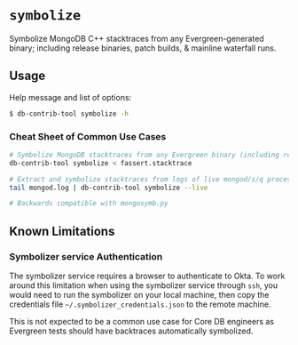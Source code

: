 # `symbolize`

Symbolize MongoDB C++ stacktraces from any Evergreen-generated binary;
including release binaries, patch builds, & mainline waterfall runs.

## Usage
 Help message and list of options:
 ```bash
 $ db-contrib-tool symbolize -h
 ```

### Cheat Sheet of Common Use Cases
```bash
# Symbolize MongoDB stacktraces from any Evergreen binary (including release binaries).
db-contrib-tool symbolize < fassert.stacktrace

# Extract and symbolize stacktraces from logs of live mongod/s/q processes.
tail mongod.log | db-contrib-tool symbolize --live

# Backwards compatible with mongosymb.py
```

## Known Limitations

### Symbolizer service Authentication
The symbolizer service requires a browser to authenticate to Okta.
To work around this limitation when using the symbolizer service through
`ssh`, you would need to run the symbolizer on your local machine, then
copy the credentials file `~/.symbolizer_credentials.json` to the remote
machine. 

This is not expected to be a common use case for Core DB engineers
as Evergreen tests should have backtraces automatically symbolized.